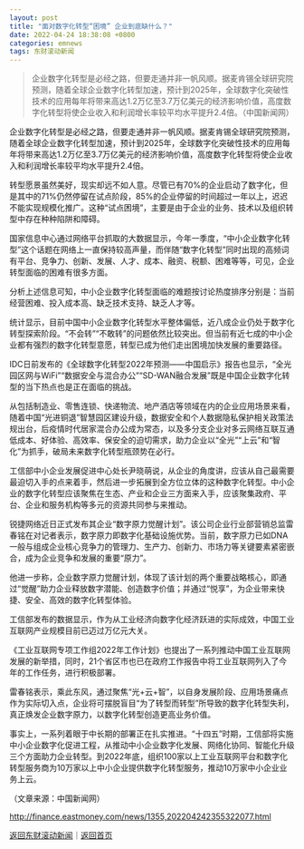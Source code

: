 ```yaml
---
layout: post
title: "面对数字化转型“困境” 企业到底缺什么？"
date: 2022-04-24 18:38:08 +0800
categories: emnews
tags: 东财滚动新闻
---
```

> 企业数字化转型是必经之路，但要走通并非一帆风顺。据麦肯锡全球研究院预测，随着全球企业数字化转型加速，预计到2025年，全球数字化突破性技术的应用每年将带来高达1.2万亿至3.7万亿美元的经济影响价值，高度数字化转型将使企业收入和利润增长率较平均水平提升2.4倍。（中国新闻网）

<p>企业数字化转型是必经之路，但要走通并非一帆风顺。据麦肯锡全球研究院预测，随着全球企业数字化转型加速，预计到2025年，全球数字化突破性技术的应用每年将带来高达1.2万亿至3.7万亿美元的经济影响价值，高度数字化转型将使企业收入和利润增长率较平均水平提升2.4倍。</p><p>转型愿景虽然美好，现实却远不如人意。尽管已有70%的企业启动了数字化，但是其中的71%仍然停留在试点阶段，85%的企业停留的时间超过一年以上，迟迟不能实现规模化推广。这种“试点困境”，主要是由于企业的业务、技术以及组织转型中存在种种陷阱和障碍。</p><p>国家信息中心通过网络平台抓取的大数据显示，今年一季度，“中小企业数字化转型”这个话题在网络上一直保持较高声量，而伴随“数字化转型”同时出现的高频词有平台、竞争力、创新、发展、人才、成本、融资、税额、困难等等，可见，企业转型面临的困难有很多方面。</p><p>分析上述信息可知，中小企业数字化转型面临的难题按讨论热度排序分别是：当前经营困难、投入成本高、缺乏技术支持、缺乏人才等。</p><p>统计显示，目前中国中小企业数字化转型水平整体偏低，近八成企业仍处于数字化转型探索阶段。“不会转”“不敢转”的问题依然比较突出。但当前有近七成的中小企业都有强烈的数字化转型意愿，转型已成为他们走出困境加快发展的重要路径。</p><p>IDC日前发布的《全球数字化转型2022年预测——中国启示》报告也显示，“全光园区网与WiFi”“数据安全与混合办公”“SD-WAN融合发展”既是中国企业数字化转型的当下热点也是正在面临的挑战。</p><p>从包括制造业、零售连锁、快递物流、地产酒店等领域在内的企业应用场景来看，随着中国“光进铜退”智慧园区建设升级，数据安全和个人数据隐私保护相关政策法规出台，后疫情时代居家混合办公成为常态，以及多分支企业对多云网络互联互通低成本、好体验、高效率、保安全的迫切需求，助力企业以“全光”“上云”和“智化”为抓手，破局未来数字化转型瓶颈势在必行。</p><p>工信部中小企业发展促进中心处长尹晓萌说，从企业的角度讲，应该从自己最需要最迫切入手的点来着手，然后进一步拓展到全方位立体的这种数字化转型。中小企业的数字化转型应该聚焦在生态、产业和企业三方面来入手，应该聚集政府、平台、企业和服务机构等多元的资源共同参与来推动。</p><p>锐捷网络近日正式发布其企业“数字原力觉醒计划”。该公司企业行业部营销总监雷春铭在对记者表示，数字原力即数字化基础设施优势。当前，数字原力已如DNA一般与组成企业核心竞争力的管理力、生产力、创新力、市场力等关键要素紧密嵌合，成为企业竞争和发展的重要“原力”。</p><p>他进一步称，企业数字原力觉醒计划，体现了该计划的两个重要战略核心，即通过“觉醒”助力企业释放数字潜能、创造数字价值；并通过“悦享”，为企业带来快捷、安全、高效的数字化转型体验。</p><p>工信部发布的数据显示，作为从工业经济向数字化经济跃进的实际成效，中国工业互联网产业规模目前已迈过万亿元大关。</p><p>《工业互联网专项工作组2022年工作计划》也提出了一系列推动中国工业互联网发展的新举措，同时，21个省区市也已在政府工作报告中将工业互联网列入了今年的工作任务，进行积极部署。</p><p>雷春铭表示，乘此东风，通过聚焦“光+云+智”，以自身发展阶段、应用场景痛点作为实际切入点，企业将可摆脱盲目“为了转型而转型”所导致的数字化转型失利，真正焕发企业数字原力，以数字化转型创造更高业务价值。</p><p>事实上，一系列着眼于中长期的部署正在扎实推进。“十四五”时期，工信部将实施中小企业数字化促进工程，从推动中小企业数字化发展、网络化协同、智能化升级三个方面助力企业转型。到2022年底，组织100家以上工业互联网平台和数字化转型服务商为10万家以上中小企业提供数字化转型服务，推动10万家中小企业业务上云。</p><p class="em_media">（文章来源：中国新闻网）</p>

<http://finance.eastmoney.com/news/1355,202204242355322077.html>

[返回东财滚动新闻](//finews.withounder.com/emnews/)｜[返回首页](//finews.withounder.com/)
